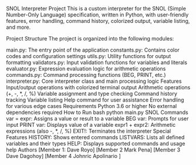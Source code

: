 SNOL Interpreter Project
This is a custom interpreter for the SNOL (Simple Number-Only Language) specification, written in Python, with user-friendly features, error handling, command history, colorized output, variable listing, and more.

Project Structure
The project is organized into the following modules:

main.py: The entry point of the application
constants.py: Contains color codes and configuration settings
utils.py: Utility functions for output formatting
validators.py: Input validation functions for variables and literals
evaluator.py: Expression evaluation logic for arithmetic operations
commands.py: Command processing functions (BEG, PRINT, etc.)
interpreter.py: Core interpreter class and main processing logic
Features
Input/output operations with colorized terminal output
Arithmetic operations (+, -, *, /, %)
Variable assignment and type checking
Command history tracking
Variable listing
Help command for user assistance
Error handling for various edge cases
Requirements
Python 3.6 or higher
No external dependencies required
How to Run
bash
python main.py
SNOL Commands
var = expr: Assigns a value or result to a variable
BEG var: Prompts for user input
PRINT var: Displays value of a variable
expr1 + expr2: Arithmetic expressions (also -, *, /, %)
EXIT!: Terminates the interpreter
Special Features
HISTORY: Shows entered commands
LISTVARS: Lists all defined variables and their types
HELP: Displays supported commands and usage help
Authors
[Member 1: Dave Royo]
[Member 2 Mark Pena]
[Member 3 Dave Dagohoy]
[Member 4 Johnric Apolinario ]
